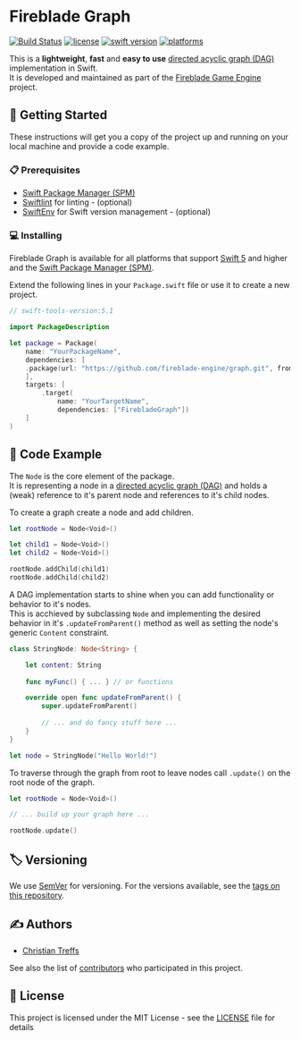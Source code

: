 # Fireblade Graph

[![Build Status](https://travis-ci.com/fireblade-engine/graph.svg?branch=master)](https://travis-ci.com/fireblade-engine/graph)
[![license](https://img.shields.io/badge/license-MIT-brightgreen.svg)](LICENSE)
[![swift version](https://img.shields.io/badge/swift-5.1-brightgreen.svg)](#)
[![platforms](https://img.shields.io/badge/platforms-%20macOS%20|%20iOS%20|%20tvOS%20|%20watchOS%20|%20linux%20-brightgreen.svg)](#)

This is a **lightweight**, **fast** and **easy to use** [directed acyclic graph (DAG)](https://en.wikipedia.org/wiki/Directed_acyclic_graph) implementation in Swift.    
It is developed and maintained as part of the [Fireblade Game Engine](https://github.com/fireblade-engine) project.

## 🚀 Getting Started

These instructions will get you a copy of the project up and running on your local machine and provide a code example.

### 📋 Prerequisites

* [Swift Package Manager (SPM)](https://github.com/apple/swift-package-manager)
* [Swiftlint](https://github.com/realm/SwiftLint) for linting - (optional)
* [SwiftEnv](https://swiftenv.fuller.li/) for Swift version management - (optional)

### 💻 Installing

Fireblade Graph is available for all platforms that support [Swift 5](https://swift.org/) and higher and the [Swift Package Manager (SPM)](https://github.com/apple/swift-package-manager).

Extend the following lines in your `Package.swift` file or use it to create a new project.

```swift
// swift-tools-version:5.1

import PackageDescription

let package = Package(
    name: "YourPackageName",
    dependencies: [
    .package(url: "https://github.com/fireblade-engine/graph.git", from: "1.2.0")
    ],
    targets: [
        .target(
            name: "YourTargetName",
            dependencies: ["FirebladeGraph"])
    ]
)

```

## 📝 Code Example

The `Node` is the core element of the package.   
It is representing a node in a [directed acyclic graph (DAG)](https://en.wikipedia.org/wiki/Directed_acyclic_graph)  and holds a (weak) reference to it's parent node and references to it's child nodes.

To create a graph create a node and add children.

```swift
let rootNode = Node<Void>()

let child1 = Node<Void>()
let child2 = Node<Void>()

rootNode.addChild(child1)
rootNode.addChild(child2)

```

A DAG implementation starts to shine when you can add functionality or behavior to it's nodes.   
This is acchieved by subclassing `Node` and implementing the desired behavior in it's `.updateFromParent()` method as well as setting the node's generic `Content` constraint.

```swift
class StringNode: Node<String> {

	let content: String
	
	func myFunc() { ... } // or functions

    override open func updateFromParent() {
        super.updateFromParent()
    
        // ... and do fancy stuff here ...
    }
}

let node = StringNode("Hello World!")

```

To traverse through the graph from root to leave nodes call `.update()` on the root node of the graph.

```swift
let rootNode = Node<Void>()

// ... build up your graph here ...

rootNode.update()

```


## 🏷️ Versioning

We use [SemVer](http://semver.org/) for versioning. For the versions available, see the [tags on this repository](tags). 

## ✍️ Authors

* [Christian Treffs](https://github.com/ctreffs)

See also the list of [contributors](graphs/contributors) who participated in this project.

## 🔏 License

This project is licensed under the MIT License - see the [LICENSE](LICENSE) file for details
